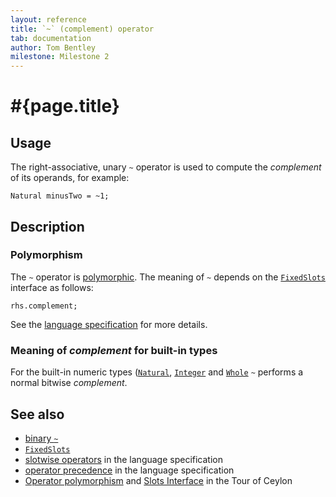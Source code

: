 ```yaml
---
layout: reference
title: `~` (complement) operator
tab: documentation
author: Tom Bentley
milestone: Milestone 2
---
```


# #{page.title}

## Usage 

The right-associative, unary `~` operator is used to compute the 
*complement* of its operands, for example:

    Natural minusTwo = ~1;

## Description

### Polymorphism

The `~` operator is [polymorphic](/documentation/reference/operator/operator-polymorphism). 
The meaning of `~` depends on the 
[`FixedSlots`](../../ceylon.language/FixedSlots) interface as follows:

    rhs.complement;

See the [language specification](#{site.urls.spec}#slotwiseoperators) for 
more details.

### Meaning of *complement* for built-in types

For the built-in numeric types ([`Natural`](../../ceylon.language/Natural), 
[`Integer`](../../ceylon.language/Integer) and
[`Whole`](../../ceylon.language/Whole) 
`~` performs a normal bitwise *complement*. 

## See also

* [binary `~`](../complement-in)
* [`FixedSlots`](../../ceylon.language/FixedSlots)
* [slotwise operators](#{site.urls.spec}#slotwiseoperators) in the 
  language specification
* [operator precedence](#{site.urls.spec}#operatorprecedence) in the 
  language specification
* [Operator polymorphism](/documentation/tour/language-module/#operator_polymorphism) 
  and 
  [Slots Interface](/documentation/tour/language-module/#the_slots_interface) 
  in the Tour of Ceylon

